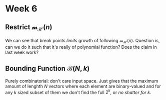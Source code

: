 # Week 6

## Restrict $\mathscr{m}_\mathcal{H} \left( n \right)$

We can see that break points *limits* growth of following $\mathscr{m}_\mathcal{H} \left( n \right)$.
Question is, can we do it such that it's really of polynomial function? Does the claim in last week work?

## Bounding Function $\mathcal{B}{ \left( N, k \right) }$

Purely combinatorial: don't care input space.
Just gives that the maximum amount of lenghth $N$ vectors where each element are binary-valued and for any $k$ sized subset of them we don't find the full $2^k$, or *no shatter for $k$*.
